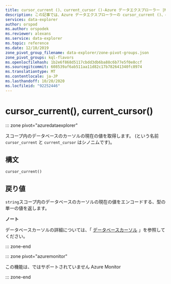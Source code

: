 ```yaml
---
title: cursor_current ()、current_cursor ()-Azure データエクスプローラー |Microsoft Docs
description: この記事では、Azure データエクスプローラーの cursor_current ()、current_cursor () について説明します。
services: data-explorer
author: orspod
ms.author: orspodek
ms.reviewer: alexans
ms.service: data-explorer
ms.topic: reference
ms.date: 12/10/2019
zone_pivot_group_filename: data-explorer/zone-pivot-groups.json
zone_pivot_groups: kql-flavors
ms.openlocfilehash: 1b2e6f868d5117cbdd3db6ba88c6b77e5f0e8ccf
ms.sourcegitcommit: 608539af6ab511aa11d82c17b782641340fc8974
ms.translationtype: MT
ms.contentlocale: ja-JP
ms.lasthandoff: 10/20/2020
ms.locfileid: "92252446"
---
```

# <a name="cursor_current-current_cursor"></a>cursor_current(), current_cursor()

::: zone pivot="azuredataexplorer"

スコープ内のデータベースのカーソルの現在の値を取得します。 (という名前 `cursor_current` と `current_cursor` はシノニムです)。

## <a name="syntax"></a>構文

`cursor_current()`

## <a name="returns"></a>戻り値

`string`スコープ内のデータベースのカーソルの現在の値をエンコードする、型の単一の値を返します。

**ノート**

データベースカーソルの詳細については、「 [データベースカーソル](../management/databasecursor.md) 」を参照してください。

::: zone-end

::: zone pivot="azuremonitor"

この機能は、ではサポートされていません Azure Monitor

::: zone-end
